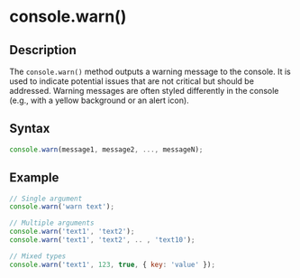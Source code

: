 # console.warn()

## Description
The `console.warn()` method outputs a warning message to the console. It is used to indicate potential issues that are not critical but should be addressed. Warning messages are often styled differently in the console (e.g., with a yellow background or an alert icon).

## Syntax
``` javascript
console.warn(message1, message2, ..., messageN);
```

## Example
``` javascript linenums="1"
// Single argument
console.warn('warn text');

// Multiple arguments
console.warn('text1', 'text2');
console.warn('text1', 'text2', .. , 'text10');

// Mixed types
console.warn('text1', 123, true, { key: 'value' });
``` 
